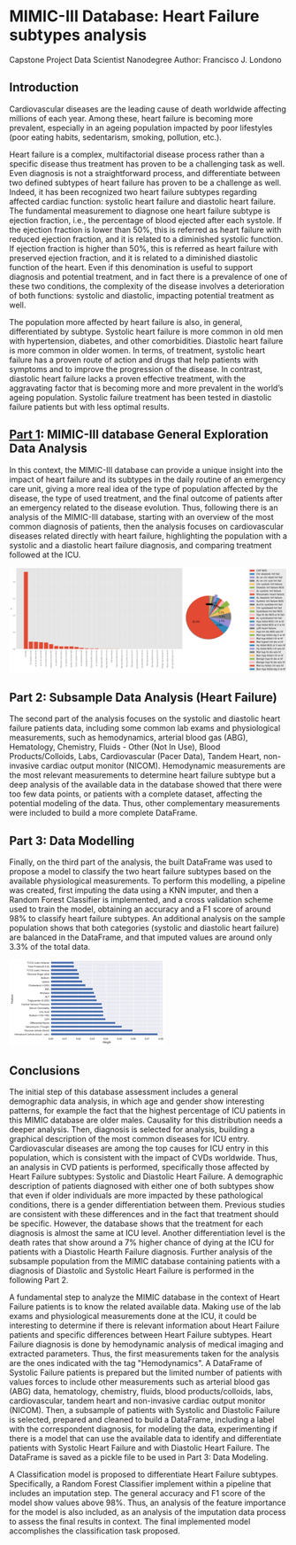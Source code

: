 # MIMIC-III Database: Heart Failure subtypes analysis
Capstone Project
Data Scientist Nanodegree
Author: Francisco J. Londono


## Introduction
Cardiovascular diseases are the leading cause of death worldwide affecting millions of each year. Among these, heart failure is becoming more prevalent, especially in an ageing population impacted by poor lifestyles (poor eating habits, sedentarism, smoking, pollution, etc.).

Heart failure is a complex, multifactorial disease process rather than a specific disease thus treatment has proven to be a challenging task as well. Even diagnosis is not a straightforward process, and differentiate between two defined subtypes of heart failure has proven to be a challenge as well. Indeed, it has been recognized two heart failure subtypes regarding affected cardiac function: systolic heart failure and diastolic heart failure. The fundamental measurement to diagnose one heart failure subtype is ejection fraction, i.e., the percentage of blood ejected after each systole. If the ejection fraction is lower than 50%, this is referred as heart failure with reduced ejection fraction, and it is related to a diminished systolic function. If ejection fraction is higher than 50%, this is referred as heart failure with preserved ejection fraction, and it is related to a diminished diastolic function of the heart. Even if this denomination is useful to support diagnosis and potential treatment, and in fact there is a prevalence of one of these two conditions, the complexity of the disease involves a deterioration of both functions: systolic and diastolic, impacting potential treatment as well.

The population more affected by heart failure is also, in general, differentiated by subtype. Systolic heart failure is more common in old men with hypertension, diabetes, and other comorbidities. Diastolic heart failure is more common in older women. In terms, of treatment, systolic heart failure has a proven route of action and drugs that help patients with symptoms and to improve the progression of the disease. In contrast, diastolic heart failure lacks a proven effective treatment, with the aggravating factor that is becoming more and more prevalent in the world’s ageing population. Systolic failure treatment has been tested in diastolic failure patients but with less optimal results. 

## [Part 1](https://github.com/franciscoj-londonoh/MIMIC_II_HF-Analysis/blob/main/Part1_MIMICdatabaseEDA.ipynb): MIMIC-III database General Exploration Data Analysis
In this context, the MIMIC-III database can provide a unique insight into the impact of heart failure and its subtypes in the daily routine of an emergency care unit, giving a more real idea of the type of population affected by the disease, the type of used treatment, and the final outcome of patients after an emergency related to the disease evolution. Thus, following there is an analysis of the MIMIC-III database, starting with an overview of the most common diagnosis of patients, then the analysis focuses on cardiovascular diseases related directly with heart failure, highlighting the population with a systolic and a diastolic heart failure diagnosis, and comparing treatment followed at the ICU. 

![EDA_HF](https://github.com/franciscoj-londonoh/MIMIC_II_HF-Analysis/blob/main/Images/3DiagnosisHF.png)

## Part 2: Subsample Data Analysis (Heart Failure)
The second part of the analysis focuses on the systolic and diastolic heart failure patients data, including some common lab exams and physiological measurements, such as hemodynamics, arterial blood gas (ABG), Hematology, Chemistry, Fluids - Other (Not In Use), Blood Products/Colloids, Labs, Cardiovascular (Pacer Data), Tandem Heart, non-invasive cardiac output monitor (NICOM). Hemodynamic measurements are the most relevant measurements to determine heart failure subtype but a deep analysis of the available data in the database showed that there were too few data points, or patients with a complete dataset, affecting the potential modeling of the data. Thus, other complementary measurements were included to build a more complete DataFrame. 

## Part 3: Data Modelling
Finally, on the third part of the analysis, the built DataFrame was used to propose a model to classify the two heart failure subtypes based on the available physiological measurements. To perform this modelling, a pipeline was created, first imputing the data using a KNN imputer, and then a Random Forest Classifier is implemented, and a cross validation scheme used to train the model, obtaining an accuracy and a F1 score of around 98% to classify heart failure subtypes. An additional analysis on the sample population shows that both categories (systolic and diastolic heart failure) are balanced in the DataFrame, and that imputed values are around only 3.3% of the total data.

![MIMIC_HF_Modelling](https://github.com/franciscoj-londonoh/MIMIC_II_HF-Analysis/blob/main/Images/6Features.png)

## Conclusions
The initial step of this database assessment includes a general demographic data analysis, in which age and gender show interesting patterns, for example the fact that the highest percentage of ICU patients in this MIMIC database are older males. Causality for this distribution needs a deeper analysis. Then, diagnosis is selected for analysis, building a graphical description of the most common diseases for ICU entry. Cardiovascular diseases are among the top causes for ICU entry in this population, which is consistent with the impact of CVDs worldwide. Thus, an analysis in CVD patients is performed, specifically those affected by Heart Failure subtypes: Systolic and Diastolic Heart Failure. A demographic description of patients diagnosed with either one of both subtypes show that even if older individuals are more impacted by these pathological conditions, there is a gender differentiation between them. Previous studies are consistent with these differences and in the fact that treatment should be specific. However, the database shows that the treatment for each diagnosis is almost the same at ICU level. Another differentiation level is the death rates that show around a 7% higher chance of dying at the ICU for patients with a Diastolic Hearth Failure diagnosis. Further analysis of the subsample population from the MIMIC database containing patients with a diagnosis of Diastolic and Systolic Heart Failure is performed in the following Part 2.

A fundamental step to analyze the MIMIC database in the context of Heart Failure patients is to know the related available data. Making use of the lab exams and physiological measurements done at the ICU, it could be interesting to determine if there is relevant information about Heart Failure patients and specific differences between Heart Failure subtypes. Heart Failure diagnosis is done by hemodynamic analysis of medical imaging and extracted parameters. Thus, the first measurements taken for the analysis are the ones indicated with the tag "Hemodynamics". A DataFrame of Systolic Failure patients is prepared but the limited number of patients with values forces to include other measurements such as arterial blood gas (ABG) data, hematology, chemistry, fluids, blood products/colloids, labs, cardiovascular, tandem heart and non-invasive cardiac output monitor (NICOM). Then, a subsample of patients with Systolic and Diastolic Failure is selected, prepared and cleaned to build a DataFrame, including a label with the correspondent diagnosis, for modeling the data, experimenting if there is a model that can use the available data to identify and differentiate patients with Systolic Heart Failure and with Diastolic Heart Failure. The DataFrame is saved as a pickle file to be used in Part 3: Data Modeling.

A Classification model is proposed to differentiate Heart Failure subtypes. Specifically, a Random Forest Classifier implement within a pipeline that includes an imputation step. The general accuracy and F1 score of the model show values above 98%. Thus, an analysis of the feature importance for the model is also included, as an analysis of the imputation data process to assess the final results in context. The final implemented model accomplishes the classification task proposed.


